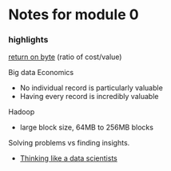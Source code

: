 # Notes for module 0

### highlights

[return on byte](https://youtu.be/x2wnE8ZTgyI?t=527)
(ratio of cost/value)

Big data Economics
* No individual record is particularly valuable
* Having every record is incredibly valuable

Hadoop
* large block size, 64MB to 256MB blocks

Solving problems vs finding insights.
* [Thinking like a data scientists](https://youtu.be/x2wnE8ZTgyI?t=1017)
